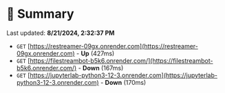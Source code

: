 # 📖 Summary
Last updated: **8/21/2024, 2:32:37 PM**

- `GET` [https://restreamer-09gx.onrender.com](https://restreamer-09gx.onrender.com) - **Up** (427ms)
- `GET` [https://filestreambot-b5k6.onrender.com/](https://filestreambot-b5k6.onrender.com/) - **Down** (167ms)
- `GET` [https://jupyterlab-python3-12-3.onrender.com](https://jupyterlab-python3-12-3.onrender.com) - **Down** (170ms)
